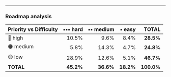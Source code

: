 
<hr>

<h3 class="has-text-centered mb-6">
    Roadmap analysis
</h3>

|**Priority vs Difficulty**|▪️▪️▪️ hard|▪️▪️ medium|▪️ easy|**TOTAL**|
|------|------:|------:|------:|---:|
|🔴 high|10.5%|9.6%|8.4%|<b>28.5%</b>|
|🟠 medium|5.8%|14.3%|4.7%|<b>24.8%</b>|
|🟡 low|28.9%|12.6%|5.1%|<b>46.7%</b>|
|**TOTAL**|<b>45.2%</b>|<b>36.6%</b>|<b>18.2%</b>|**100.0%**|
